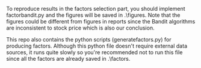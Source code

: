 To reproduce results in the factors selection part, you should implement factorbandit.py and the figures will be saved in .\figures. Note that the figures could be different from figures in reports since the Bandit algorithms are inconsistent to stock price which is also our conclusion.

This repo also contains the python scripts (generatefactors.py) for producing factors. Although this python file doesn't require external data sources, it runs quite slowly so you're recommended not to run this file since all the factors are already saved in .\factors. 

